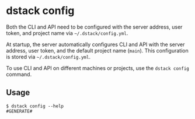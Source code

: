 # dstack config

Both the CLI and API need to be configured with the server address, user token, and project name
via `~/.dstack/config.yml`.

At startup, the server automatically configures CLI and API with the server address, user token, and
the default project name (`main`). This configuration is stored via `~/.dstack/config.yml`.

To use CLI and API on different machines or projects, use the `dstack config` command.

## Usage

<div class="termy">

```shell
$ dstack config --help
#GENERATE#
```

</div>

[//]: # (TODO: Provide examples)
